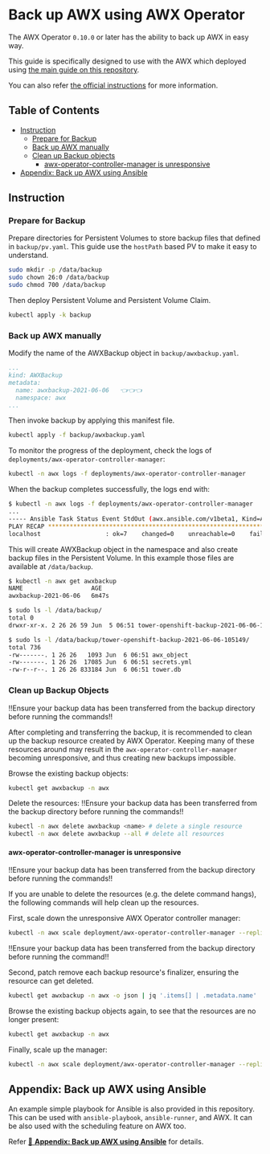 <!-- omit in toc -->
# Back up AWX using AWX Operator

The AWX Operator `0.10.0` or later has the ability to back up AWX in easy way.

This guide is specifically designed to use with the AWX which deployed using [the main guide on this repository](../README.md).

You can also refer [the official instructions](https://github.com/ansible/awx-operator/tree/devel/roles/backup) for more information.

<!-- omit in toc -->
## Table of Contents

- [Instruction](#instruction)
  - [Prepare for Backup](#prepare-for-backup)
  - [Back up AWX manually](#back-up-awx-manually)
  - [Clean up Backup objects](#clean-up-backup-objects)
    - [awx-operator-controller-manager is unresponsive](#awx-operator-controller-manager-is-unresponsive)
- [Appendix: Back up AWX using Ansible](#appendix-back-up-awx-using-ansible)

## Instruction

### Prepare for Backup

Prepare directories for Persistent Volumes to store backup files that defined in `backup/pv.yaml`. This guide use the `hostPath` based PV to make it easy to understand.

<!-- shell: backup: create directories -->
```bash
sudo mkdir -p /data/backup
sudo chown 26:0 /data/backup
sudo chmod 700 /data/backup
```

Then deploy Persistent Volume and Persistent Volume Claim.

<!-- shell: backup: deploy -->
```bash
kubectl apply -k backup
```

### Back up AWX manually

Modify the name of the AWXBackup object in `backup/awxbackup.yaml`.

```yaml
...
kind: AWXBackup
metadata:
  name: awxbackup-2021-06-06   👈👈👈
  namespace: awx
...
```

Then invoke backup by applying this manifest file.

<!-- shell: backup: backup -->
```bash
kubectl apply -f backup/awxbackup.yaml
```

To monitor the progress of the deployment, check the logs of `deployments/awx-operator-controller-manager`:

<!-- shell: backup: gather logs -->
```bash
kubectl -n awx logs -f deployments/awx-operator-controller-manager
```

When the backup completes successfully, the logs end with:

```bash
$ kubectl -n awx logs -f deployments/awx-operator-controller-manager
...
----- Ansible Task Status Event StdOut (awx.ansible.com/v1beta1, Kind=AWXBackup, awxbackup-2021-06-06/awx) -----
PLAY RECAP *********************************************************************
localhost                  : ok=7    changed=0    unreachable=0    failed=0    skipped=9    rescued=0    ignored=0
```

This will create AWXBackup object in the namespace and also create backup files in the Persistent Volume. In this example those files are available at `/data/backup`.

<!-- shell: backup: get resources -->
```bash
$ kubectl -n awx get awxbackup
NAME                   AGE
awxbackup-2021-06-06   6m47s
```

```bash
$ sudo ls -l /data/backup/
total 0
drwxr-xr-x. 2 26 26 59 Jun  5 06:51 tower-openshift-backup-2021-06-06-105149

$ sudo ls -l /data/backup/tower-openshift-backup-2021-06-06-105149/
total 736
-rw-------. 1 26 26   1093 Jun  6 06:51 awx_object
-rw-------. 1 26 26  17085 Jun  6 06:51 secrets.yml
-rw-r--r--. 1 26 26 833184 Jun  6 06:51 tower.db
```

### Clean up Backup Objects
!!Ensure your backup data has been transferred from the backup directory before running the commands!!

After completing and transferring the backup, it is recommended to clean up the backup resource created by AWX Operator. Keeping many of these resources around may result in the `awx-operator-controller-manager` becoming unresponsive, and thus creating new backups impossible.

Browse the existing backup objects:
```sh
kubectl get awxbackup -n awx
```

Delete the resources: 
!!Ensure your backup data has been transferred from the backup directory before running the commands!!
```sh
kubectl -n awx delete awxbackup <name> # delete a single resource
kubectl -n awx delete awxbackup --all # delete all resources
```

#### awx-operator-controller-manager is unresponsive

!!Ensure your backup data has been transferred from the backup directory before running the commands!!

If you are unable to delete the resources (e.g. the delete command hangs), the following commands will help clean up the resources. 

First, scale down the unresponsive AWX Operator controller manager:

```sh
kubectl -n awx scale deployment/awx-operator-controller-manager --replicas=0
``` 

!!Ensure your backup data has been transferred from the backup directory before running the command!!

Second, patch remove each backup resource's finalizer, ensuring the resource can get deleted. 

```sh
kubectl get awxbackup -n awx -o json | jq '.items[] | .metadata.name' | xargs -I{} kubectl patch awxbackup {} -n awx --type=json -p='[{"op": "remove", "path": "/metadata/finalizers"}]'
``` 

Browse the existing backup objects again, to see that the resources are no longer present:

```sh
kubectl get awxbackup -n awx
```

Finally, scale up the manager:

```sh
kubectl -n awx scale deployment/awx-operator-controller-manager --replicas=1
``` 

## Appendix: Back up AWX using Ansible

An example simple playbook for Ansible is also provided in this repository. This can be used with `ansible-playbook`, `ansible-runner`, and AWX. It can be also used with the scheduling feature on AWX too.

Refer [📁 **Appendix: Back up AWX using Ansible**](ansible) for details.
